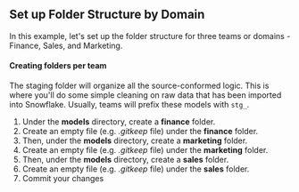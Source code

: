 ## Set up Folder Structure by Domain

In this example, let's set up the folder structure for three teams or domains - Finance, Sales, and Marketing.

#### Creating folders per team
The staging folder will organize all the source-conformed logic. This is where you'll do some simple cleaning on raw data that has been imported into Snowflake. Usually, teams will prefix these models with ``stg_``.
1. Under the **models** directory, create a **finance** folder.
2. Create an empty file (e.g. *.gitkeep* file) under the **finance** folder.
3. Then, under the **models** directory, create a **marketing** folder.
4. Create an empty file (e.g. *.gitkeep* file) under the **marketing** folder.
5. Then, under the **models** directory, create a **sales** folder.
6. Create an empty file (e.g. *.gitkeep* file) under the **sales** folder.
7. Commit your changes
